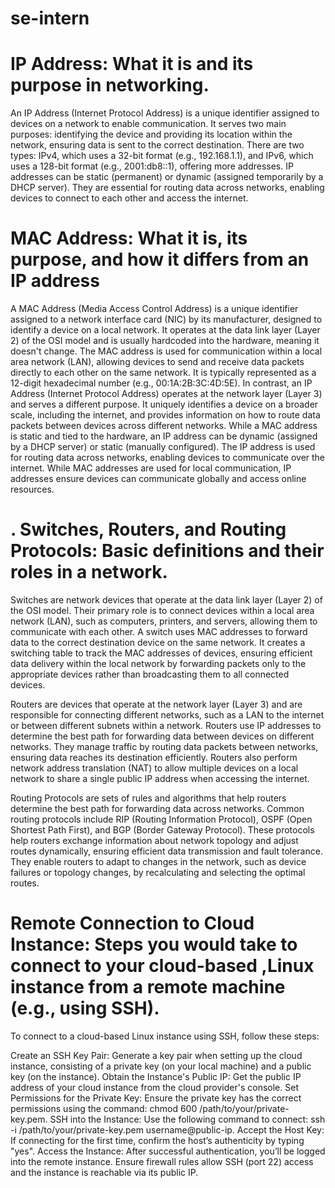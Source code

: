 # se-intern

# IP Address: What it is and its purpose in networking.
An IP Address (Internet Protocol Address) is a unique identifier assigned to devices on a network to enable communication. It serves two main purposes: identifying the device and providing its location within the network, ensuring data is sent to the correct destination. There are two types: IPv4, which uses a 32-bit format (e.g., 192.168.1.1), and IPv6, which uses a 128-bit format (e.g., 2001:db8::1), offering more addresses. IP addresses can be static (permanent) or dynamic (assigned temporarily by a DHCP server). They are essential for routing data across networks, enabling devices to connect to each other and access the internet.

# MAC Address: What it is, its purpose, and how it differs from an IP address
A MAC Address (Media Access Control Address) is a unique identifier assigned to a network interface card (NIC) by its manufacturer, designed to identify a device on a local network. It operates at the data link layer (Layer 2) of the OSI model and is usually hardcoded into the hardware, meaning it doesn't change. The MAC address is used for communication within a local area network (LAN), allowing devices to send and receive data packets directly to each other on the same network. It is typically represented as a 12-digit hexadecimal number (e.g., 00:1A:2B:3C:4D:5E).
In contrast, an IP Address (Internet Protocol Address) operates at the network layer (Layer 3) and serves a different purpose. It uniquely identifies a device on a broader scale, including the internet, and provides information on how to route data packets between devices across different networks. While a MAC address is static and tied to the hardware, an IP address can be dynamic (assigned by a DHCP server) or static (manually configured). The IP address is used for routing data across networks, enabling devices to communicate over the internet. While MAC addresses are used for local communication, IP addresses ensure devices can communicate globally and access online resources.

# . Switches, Routers, and Routing Protocols: Basic definitions and their roles in a network.
Switches are network devices that operate at the data link layer (Layer 2) of the OSI model. Their primary role is to connect devices within a local area network (LAN), such as computers, printers, and servers, allowing them to communicate with each other. A switch uses MAC addresses to forward data to the correct destination device on the same network. It creates a switching table to track the MAC addresses of devices, ensuring efficient data delivery within the local network by forwarding packets only to the appropriate devices rather than broadcasting them to all connected devices.

Routers are devices that operate at the network layer (Layer 3) and are responsible for connecting different networks, such as a LAN to the internet or between different subnets within a network. Routers use IP addresses to determine the best path for forwarding data between devices on different networks. They manage traffic by routing data packets between networks, ensuring data reaches its destination efficiently. Routers also perform network address translation (NAT) to allow multiple devices on a local network to share a single public IP address when accessing the internet.

Routing Protocols are sets of rules and algorithms that help routers determine the best path for forwarding data across networks. Common routing protocols include RIP (Routing Information Protocol), OSPF (Open Shortest Path First), and BGP (Border Gateway Protocol). These protocols help routers exchange information about network topology and adjust routes dynamically, ensuring efficient data transmission and fault tolerance. They enable routers to adapt to changes in the network, such as device failures or topology changes, by recalculating and selecting the optimal routes.

# Remote Connection to Cloud Instance: Steps you would take to connect to your cloud-based ,Linux instance from a remote machine (e.g., using SSH).
To connect to a cloud-based Linux instance using SSH, follow these steps:

Create an SSH Key Pair: Generate a key pair when setting up the cloud instance, consisting of a private key (on your local machine) and a public key (on the instance).
Obtain the Instance's Public IP: Get the public IP address of your cloud instance from the cloud provider's console.
Set Permissions for the Private Key: Ensure the private key has the correct permissions using the command: chmod 600 /path/to/your/private-key.pem.
SSH into the Instance: Use the following command to connect: ssh -i /path/to/your/private-key.pem username@public-ip.
Accept the Host Key: If connecting for the first time, confirm the host’s authenticity by typing "yes".
Access the Instance: After successful authentication, you’ll be logged into the remote instance.
Ensure firewall rules allow SSH (port 22) access and the instance is reachable via its public IP.
